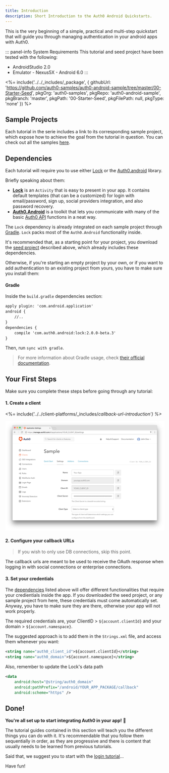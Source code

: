 ```yaml
---
title: Introduction
description: Short Introduction to the Auth0 Android Quickstarts.
---
```


This is the very beginning of a simple, practical and multi-step quickstart that will guide you through managing authentication in your android apps with Auth0.

::: panel-info System Requirements
This tutorial and seed project have been tested with the following:

* AndroidStudio 2.0
* Emulator - Nexus5X - Android 6.0 
:::

<%= include('../../_includes/_package', {
  githubUrl: 'https://github.com/auth0-samples/auth0-android-sample/tree/master/00-Starter-Seed',
  pkgOrg: 'auth0-samples',
  pkgRepo: 'auth0-android-sample',
  pkgBranch: 'master',
  pkgPath: '00-Starter-Seed',
  pkgFilePath: null,
  pkgType: 'none'
}) %>
  
## Sample Projects

Each tutorial in the serie includes a link to its corresponding sample project, which expose how to achieve the goal from the tutorial in question. You can check out all the samples [here](https://github.com/auth0-samples/auth0-android-sample).

## Dependencies

Each tutorial will require you to use either [Lock](https://github.com/auth0/Lock.Android) or the [Auth0.android](https://github.com/auth0/Auth0.Android) library.

Briefly speaking about them:

- [**Lock**](https://github.com/auth0/Lock.Android) is an `Activity` that is easy to present in your app. It contains default templates (that can be a customized) for login with email/password, sign up, social providers integration, and also password recovery.
- [**Auth0.Android**](https://github.com/auth0/Auth0.Android) is a toolkit that lets you communicate with many of the basic [Auth0 API](https://auth0.com/docs/api) functions in a neat way.

The `Lock` dependency is already integrated on each sample project through [Gradle](https://gradle.org/).
`Lock` packs most of the `Auth0.Android` functionality inside.

It's recommended that, as a starting point for your project, you download the [seed project](#seed-project) described above, which already includes these dependencies.

Otherwise, if you're starting an empty project by your own, or if you want to add authentication to an existing project from yours, you have to make sure you install them:

#### Gradle

Inside the `build.gradle` dependencies section:

```xml
apply plugin: 'com.android.application'
android {
	//..
}
dependencies {
	compile 'com.auth0.android:lock:2.0.0-beta.3'   
}
```

Then, run `sync with gradle`.

> For more information about Gradle usage, check [their official documentation](https://gradle.org/getting-started-android-build/).


## Your First Steps

Make sure you complete these steps before going through any tutorial:

#### 1. Create a client

<%= include('../../client-platforms/_includes/_callback-url-introduction') %>_

![App Dashboard](/media/articles/angularjs/app_dashboard.png)

#### 2. Configure your callback URLs
 
>If you wish to only use DB connections, skip this point.

The callback urls are meant to be used to receive the OAuth response when logging in with social connections or  enterprise connections.


#### 3. Set your credentials

The [dependencies](#dependencies) listed above will offer different functionalities that require your credientials inside the app. If you downloaded the seed project, or any sample project from here, these credentials must come automatically set. Anyway, you have to make sure they are there, otherwise your app will not work properly. 

The required credentials are, your ClientID > `${account.clientId}` and your domain > `${account.namespace}`.

The suggested approach is to add them in the `Strings.xml` file, and access them whenever you want:

```xml
<string name="auth0_client_id">${account.clientId}</string>
<string name="auth0_domain">${account.namespace}</string>
```
Also, remember to update the Lock's data path

```xml
<data
	android:host="@string/auth0_domain"
	android:pathPrefix="/android/YOUR_APP_PACKAGE/callback"
	android:scheme="https" />
```

## Done!

**You're all set up to start integrating Auth0 in your app!** 🎉

The tutorial guides contained in this section will teach you the different things you can do with it. It's recommendable that you follow them sequentially in order, as they are progressive and there is content that usually needs to be learned from previous tutorials.

Said that, we suggest you to start with the [login tutorial](01-login.md)...

Have fun!